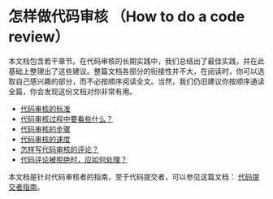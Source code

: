 # 怎样做代码审核 （How to do a code review）

本文档包含若干章节。在代码审核的长期实践中，我们总结出了最佳实践，并在此基础上整理出了这些建议。整篇文档各部分的衔接性并不大，在阅读时，你可以选取自己感兴趣的部分，而不必按顺序阅读全文。当然，我们仍旧建议你按顺序通读全篇，你会发现这份文档对你非常有用。

-   [代码审核的标准](standard.md)
-   [代码审核过程中要看些什么？](looking-for.md)
-   [代码审核的步骤](navigate.md)
-   [代码审核的速度](speed.md)
-   [怎样写代码审核的评论？](comments.md)
-   [代码评论被拒绝时，应如何处理？](pushback.md)

本文档是针对代码审核者的指南，至于代码提交者，可以参见这篇文档： [代码提交者指南](../developer/)。
